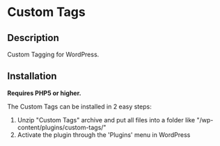 # Custom Tags #

## Description ##

Custom Tagging for WordPress.

## Installation ##

**Requires PHP5 or higher.**

The Custom Tags can be installed in 2 easy steps:

1. Unzip "Custom Tags" archive and put all files into a folder like "/wp-content/plugins/custom-tags/"
2. Activate the plugin through the 'Plugins' menu in WordPress